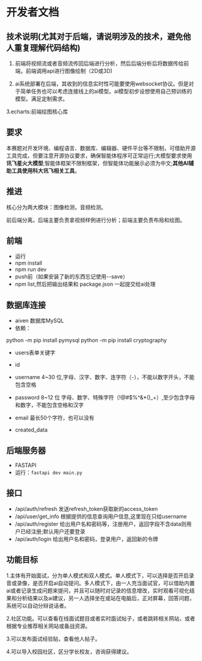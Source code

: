 # 开发者文档

## 技术说明(尤其对于后端，请说明涉及的技术，避免他人重复理解代码结构)

1. 前端将视频流或者音频流传回后端进行分析，然后后端分析后将数据传给前端，前端调用api进行图像绘制（2D或3D) 

2. ai系统部署在后端，其收到的信息实时性可能要使用websocket协议。但是对于简单任务也可以考虑连接线上的ai模型。ai模型初步设想使用自己预训练的模型。满足定制需求。

3.echarts:前端绘图核心库
## 要求

本赛题对开发环境、编程语言、数据库、编辑器、硬件平台等不限制，可借助开源工具完成，但要注意开源协议要求，确保智能体程序可正常运行;大模型要求使用**讯飞星火大模型**;智能体框架不限制框架，但智能体功能展示必须为中文;**其他AI辅助工具使用科大讯飞相关工具**。

## 推进

核心分为两大模块：图像检测，音频检测。

前后端分离。后端主要负责拿视频样例进行分析；前端主要负责布局和绘图。

## 前端

- 运行
- npm install
- npm run dev
- push前（如果安装了新的东西忘记使用--save）
- npm list,然后把输出结果和 package.json 一起提交给ai处理

## 数据库连接   

- aiven 数据库MySQL
- 依赖：

python -m pip install pymysql
python -m pip install cryptography

- users表单关键字

- id
- username 4~30 位,字母、汉字、数字、连字符（-），不能以数字开头，不能包含空格
- password 8~12 位 字母、数字、特殊字符（!@#$%^&*()_+）,至少包含字母和数字，不能包含空格和汉字
- email 最长50个字符，也可以没有
- created_data

## 后端服务器

- FASTAPI
- 运行：`fastapi dev main.py`

## 接口  

- /api/auth/refresh  发送refresh_token获取新的access_token
- /api/user/get_info  根据提供的信息查询用户信息,这里现在只给username  
- /api/auth/register 给出用户名和密码等，注册用户，返回字段不含data则用户已经注册;默认用户还要登录
- /api/auth/login  给出用户名和密码，登录用户，返回新的令牌

## 功能目标

1.主体有开始面试，分为单人模式和双人模式。单人模式下，可以选择是否开启录音或录像，是否开启ai自动提问。多人模式下，由一人充当面试官，可以借助内置ai或者记录生成问题来提问，并且可以随时对记录的信息增改，实时观看可视化结果和分析结果以及ai建议，另一人选择坐在或站在电脑后，正对屏幕，回答问题，系统可以自动分辩说话者。

2.社区功能。可以查看在线面试题目或者实时面试帖子，或者跳转相关网站，或者根据专业推荐相关网站或备战资源。

3.可以发布面试经验贴，查看他人帖子。

4.可以导入校园社区，区分学长校友，咨询获得建议。

